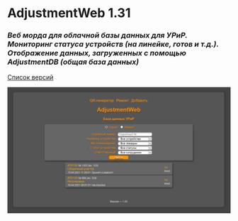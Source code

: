 # AdjustmentWeb 1.31    
### <i>Веб морда для облачной базы данных для УРиР. Мониторинг статуса устройств (на линейке, готов и т.д.). Отображение данных, загруженных с помощью AdjustmentDB (общая база данных)</i> 

[Список версий](./VERSION.md)

![alt tag](fon.png)

[comment]: <> (![alt tag]&#40;fon.png&#41;)
